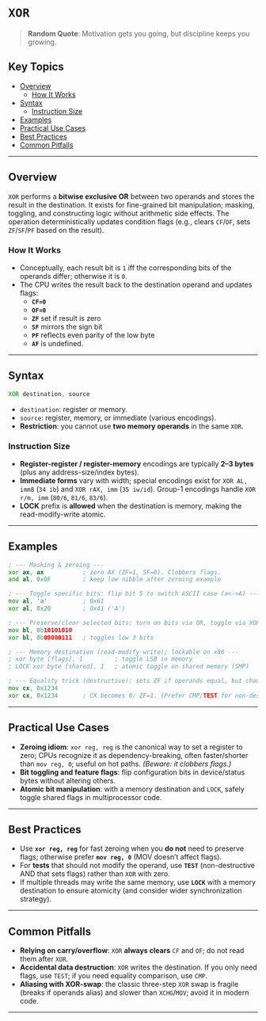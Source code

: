 # `XOR`

> **Random Quote**: Motivation gets you going, but discipline keeps you growing.

## Key Topics

- [Overview](#overview)
    - [How It Works](#how-it-works)
- [Syntax](#syntax)
    - [Instruction Size](#instruction-size)
- [Examples](#examples)
- [Practical Use Cases](#practical-use-cases)
- [Best Practices](#best-practices)
- [Common Pitfalls](#common-pitfalls)

---

## Overview

`XOR` performs a **bitwise exclusive OR** between two operands and stores the result in the destination. It exists for fine-grained bit manipulation; masking, toggling, and constructing logic without arithmetic side effects. The operation deterministically updates condition flags (e.g., clears `CF`/`OF`, sets `ZF`/`SF`/`PF` based on the result).

### How It Works

+ Conceptually, each result bit is `1` iff the corresponding bits of the operands differ; otherwise it is `0`.
+ The CPU writes the result back to the destination operand and updates flags:
    - **`CF=0`**
    - **`OF=0`**
    - **`ZF`** set if result is zero
    - **`SF`** mirrors the sign bit
    - **`PF`** reflects even parity of the low byte
    - **`AF`** is undefined.

---

## Syntax
```asm
XOR destination, source
```

* `destination`: register or memory.
* `source`: register, memory, or immediate (various encodings).
* **Restriction**: you cannot use **two memory operands** in the same `XOR`.

### Instruction Size

* **Register-register / register-memory** encodings are typically **2–3 bytes** (plus any address-size/index bytes).
* **Immediate forms** vary with width; special encodings exist for `XOR AL, imm8` (`34 ib`) and `XOR rAX, imm` (`35 iw/id`). Group-1 encodings handle `XOR r/m, imm` (`80/6`, `81/6`, `83/6`).
* **LOCK** prefix is **allowed** when the destination is memory, making the read-modify-write atomic.

---

## Examples

```asm
; --- Masking & zeroing ---
xor ax, ax           ; zero AX (ZF=1, SF=0). Clobbers flags.
and al, 0x0F         ; keep low nibble after zeroing example

; --- Toggle specific bits: flip bit 5 to switch ASCII case (a<->A) ---
mov al, 'a'          ; 0x61
xor al, 0x20         ; 0x41 ('A')

; --- Preserve/clear selected bits: turn on bits via OR, toggle via XOR ---
mov bl, 0b10101010
xor bl, 0b00000111   ; toggles low 3 bits

; --- Memory destination (read-modify-write); lockable on x86 ---
; xor byte [flags], 1         ; toggle LSB in memory
; LOCK xor byte [shared], 1   ; atomic toggle on shared memory (SMP)

; --- Equality trick (destructive): sets ZF if operands equal, but changes DEST ---
mov cx, 0x1234
xor cx, 0x1234       ; CX becomes 0; ZF=1. (Prefer CMP/TEST for non-destructive check.)
```

---

## Practical Use Cases

* **Zeroing idiom**: `xor reg, reg` is the canonical way to set a register to zero; CPUs recognize it as dependency-breaking, often faster/shorter than `mov reg, 0`; useful on hot paths. *(Beware: it clobbers flags.)*
* **Bit toggling and feature flags**: flip configuration bits in device/status bytes without altering others.
* **Atomic bit manipulation**: with a memory destination and `LOCK`, safely toggle shared flags in multiprocessor code.

---

## Best Practices

* Use **`xor reg, reg`** for fast zeroing when you **do not** need to preserve flags; otherwise prefer **`mov reg, 0`** (MOV doesn’t affect flags).
* For **tests** that should not modify the operand, use **`TEST`** (non-destructive AND that sets flags) rather than `XOR` with zero.
* If multiple threads may write the same memory, use **`LOCK`** with a memory destination to ensure atomicity (and consider wider synchronization strategy).

---

## Common Pitfalls

* **Relying on carry/overflow**: `XOR` **always clears** `CF` and `OF`; do not read them after `XOR`.
* **Accidental data destruction**: `XOR` writes the destination. If you only need flags, use `TEST`; if you need equality comparison, use `CMP`.
* **Aliasing with XOR-swap**: the classic three-step `XOR` swap is fragile (breaks if operands alias) and slower than `XCHG`/`MOV`; avoid it in modern code.

---
